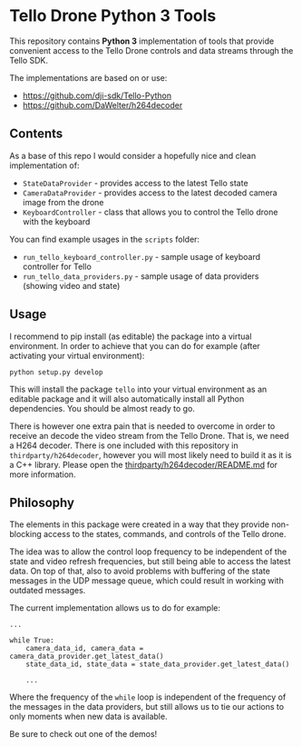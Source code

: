 Tello Drone Python 3 Tools
==========================

This repository contains **Python 3** implementation of tools that provide convenient access to the
Tello Drone controls and data streams through the Tello SDK.

The implementations are based on or use:

 * https://github.com/dji-sdk/Tello-Python
 * https://github.com/DaWelter/h264decoder


Contents
--------

As a base of this repo I would consider a hopefully nice and clean implementation of:

 * `StateDataProvider` - provides access to the latest Tello state
 * `CameraDataProvider` - provides access to the latest decoded camera image from the drone
 * `KeyboardController` - class that allows you to control the Tello drone with the keyboard

You can find example usages in the `scripts` folder:

 * `run_tello_keyboard_controller.py` - sample usage of keyboard controller for Tello
 * `run_tello_data_providers.py` - sample usage of data providers (showing video and state)


Usage
-----

I recommend to pip install (as editable) the package into a virtual environment. In order to achieve
that you can do for example (after activating your virtual environment):
```
python setup.py develop
```
This will install the package `tello` into your virtual environment as an editable package and it
will also automatically install all Python dependencies. You should be almost ready to go.

There is however one extra pain that is needed to overcome in order to receive an decode the video
stream from the Tello Drone. That is, we need a H264 decoder. There is one included with this
repository in `thirdparty/h264decoder`, however you will most likely need to build it as it is a C++
library. Please open the [thirdparty/h264decoder/README.md](thirdparty/h264decoder/README.md) for
more information.


Philosophy
----------

The elements in this package were created in a way that they provide non-blocking access to the
states, commands, and controls of the Tello drone.

The idea was to allow the control loop frequency to be independent of the state and video refresh
frequencies, but still being able to access the latest data. On top of that, also to avoid problems
with buffering of the state messages in the UDP message queue, which could result in working with
outdated messages.

The current implementation allows us to do for example:
```
...

while True:
    camera_data_id, camera_data = camera_data_provider.get_latest_data()
    state_data_id, state_data = state_data_provider.get_latest_data()

    ...
```
Where the frequency of the `while` loop is independent of the frequency of the messages in the data
providers, but still allows us to tie our actions to only moments when new data is available.

Be sure to check out one of the demos!
